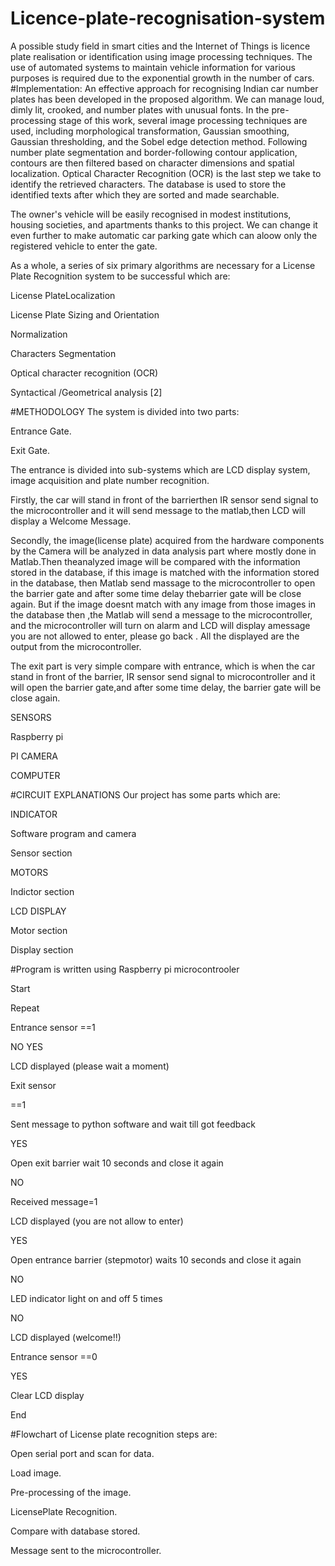 # Licence-plate-recognisation-system
A possible study field in smart cities and the Internet of Things is licence plate realisation or identification using image processing techniques. The use of automated systems to maintain vehicle information for various purposes is required due to the exponential growth in the number of cars.
#Implementation:
An effective approach for recognising Indian car number plates has been developed in the proposed algorithm. We can manage loud, dimly lit, crooked, and number plates with unusual fonts. In the pre-processing stage of this work, several image processing techniques are used, including morphological transformation, Gaussian smoothing, Gaussian thresholding, and the Sobel edge detection method. Following number plate segmentation and border-following contour application, contours are then filtered based on character dimensions and spatial localization. Optical Character Recognition (OCR) is the last step we take to identify the retrieved characters. The database is used to store the identified texts after which they are sorted and made searchable.



The owner's vehicle will be easily recognised in modest institutions, housing societies, and apartments thanks to this project. We can change it even further to make automatic car parking gate which can aloow only the registered vehicle to enter the gate.

As a whole, a series of six primary algorithms are necessary for a License Plate Recognition system to be successful which are:

License PlateLocalization

License Plate Sizing and Orientation

Normalization

Characters Segmentation

Optical character recognition (OCR)

Syntactical /Geometrical analysis [2]

#METHODOLOGY The system is divided into two parts:

Entrance Gate.

Exit Gate.

The entrance is divided into sub-systems which are LCD display system, image acquisition and plate number recognition.

Firstly, the car will stand in front of the barrierthen IR sensor send signal to the microcontroller and it will send message to the matlab,then LCD will display a Welcome Message.

Secondly, the image(license plate) acquired from the hardware components by the Camera will be analyzed in data analysis part where mostly done in Matlab.Then theanalyzed image will be compared with the information stored in the database, if this image is matched with the information stored in the database, then Matlab send massage to the microcontroller to open the barrier gate and after some time delay thebarrier gate will be close again. But if the image doesnt match with any image from those images in the database then ,the Matlab will send a message to the microcontroller, and the microcontroller will turn on alarm and LCD will display amessage you are not allowed to enter, please go back . All the displayed are the output from the microcontroller.

The exit part is very simple compare with entrance, which is when the car stand in front of the barrier, IR sensor send signal to microcontroller and it will open the barrier gate,and after some time delay, the barrier gate will be close again.

SENSORS

Raspberry pi

PI CAMERA

COMPUTER

#CIRCUIT EXPLANATIONS Our project has some parts which are:

INDICATOR

Software program and camera

Sensor section

MOTORS

Indictor section

LCD DISPLAY

Motor section

Display section

#Program is written using Raspberry pi microcontrooler

Start

Repeat

Entrance sensor ==1

NO
YES

LCD displayed (please wait a moment)

Exit sensor

==1

Sent message to python software and wait till got feedback

YES

Open exit barrier wait 10 seconds and close it again

NO

Received message=1

LCD displayed (you are not allow to enter)

YES

Open entrance barrier (stepmotor) waits 10 seconds and close it again

NO

LED indicator light on and off 5 times

NO

LCD displayed (welcome!!)

Entrance sensor ==0

YES

Clear LCD display

End

#Flowchart of License plate recognition steps are:

Open serial port and scan for data.

Load image.

Pre-processing of the image.

LicensePlate Recognition.

Compare with database stored.

Message sent to the microcontroller.
